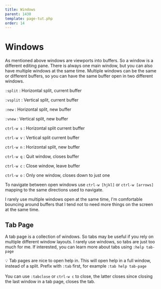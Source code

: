```yaml
---
title: Windows
parent: 1430
template: page-tut.php
order: 14
---
```


# Windows

As mentioned above windows are viewports into buffers. So a window is a different editing pane. There is always one main window, but you can also have multiple windows at the same time. Multiple windows can be the same or different buffers, so you can have the same buffer open in two different windows.

`:split`
: Horizontal split, current buffer

`:vsplit`
: Vertical split, current buffer

`:new`
: Horizontal split, new buffer

`:vnew`
: Vertical split, new buffer

`ctrl-w s`
: Horizontal split current buffer

`ctrl-w v`
: Vertical split current buffer

`ctrl-w n`
: Horizontal split, new buffer

`ctrl-w q`
: Quit window, closes buffer

`ctrl-w c`
: Close window, leave buffer

`ctrl-w o`
: Only one window, closes down to just one

To navigate between open windows use `ctrl-w [hjkl]` or `ctrl-w [arrows]` mapping to the same directions used to navigate.

I rarely use multiple windows open at the same time, I'm  comfortable bouncing around buffers that I tend not to need more things on the screen at the same time.

## Tab Page

A tab page is a collection of windows. So tabs may be useful if you rely on multiple different window layouts. I rarely use windows, so tabs are just too much for me. If interested, you can learn more about tabs using `:help tab-page`


<span class="tip">💡</span> Tab pages are nice to open help in. This will open help in a full window, instead of a split. Prefix with `:tab` first, for example `:tab help tab-page`<br><br>You can use `:tabclose` or `ctrl-w c` to close, the latter closes since closing the last window in a tab page, closes the tab.
